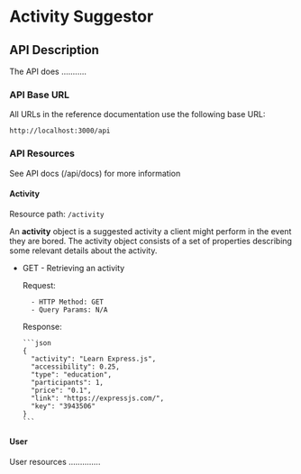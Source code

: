 # Activity Suggestor

## API Description

The API does ...........

### API Base URL

All URLs in the reference documentation use the following base URL:

```http://localhost:3000/api```

### API Resources

See API docs (/api/docs) for more information

#### Activity

Resource path: `/activity`

An **activity** object is a suggested activity a client might perform in the event they are bored. The activity object consists of a set of properties describing some relevant details about the activity.

- GET - Retrieving an activity

    Request:

        - HTTP Method: GET
        - Query Params: N/A

    Response:

      ```json
      {
        "activity": "Learn Express.js",
        "accessibility": 0.25,
        "type": "education",
        "participants": 1,
        "price": "0.1",
        "link": "https://expressjs.com/",
        "key": "3943506"
      } 
      ```

#### User

User resources ..............
